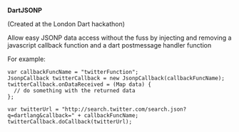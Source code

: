 **DartJSONP**

(Created at the London Dart hackathon)


Allow easy JSONP data access without the fuss by injecting and removing
a javascript callback function and a dart postmessage handler function

For example:

    var callbackFuncName = "twitterFunction";
    JsonpCallback twitterCallback = new JsonpCallback(callbackFuncName);
    twitterCallback.onDataReceived = (Map data) {
      // do something with the returned data
    };
    
    var twitterUrl = "http://search.twitter.com/search.json?q=dartlang&callback=" + callbackFuncName;
    twitterCallback.doCallback(twitterUrl);